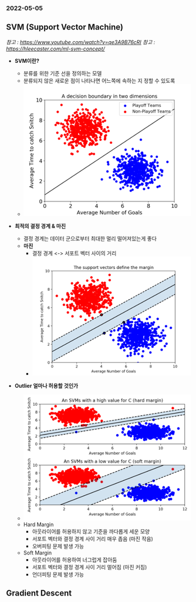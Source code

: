 ### 2022-05-05

## SVM (Support Vector Machine)
*참고 : https://www.youtube.com/watch?v=qe3A9B76cRI*
*참고 : https://hleecaster.com/ml-svm-concept/*
- **SVM이란?**
  - 분류를 위한 기준 선을 정의하는 모델
  - 분류되지 않은 새로운 점이 나타나면 어느쪽에 속하는 지 정할 수 있도록
  - ![](../images/2022-05-06-svm.png)

- **최적의 결정 경계 & 마진**
  - 결정 경계는 데이터 군으로부터 최대한 멀리 떨어져있는게 좋다
  - **마진**
    - 결정 경계 <-> 서포트 벡터 사이의 거리
    - ![](../images/2022-05-06-svm-margin.png)

- **Outlier 얼마나 허용할 것인가**
  - ![](../images/2022-05-06-svm-hard-soft.png)
  - Hard Margin
    - 아웃라이어를 허용하지 않고 기준을 까다롭게 세운 모양
    - 서포트 벡터와 결정 경계 사이 거리 매우 좁음 (마진 작음)
    - 오버피팅 문제 발생 가능
  - Soft Margin
    - 아웃라이어를 허용하여 너그럽게 잡아둠
    - 서포트 벡터와 결정 경계 사이 거리 멀어짐 (마진 커짐)
    - 언더피팅 문제 발생 가능

## Gradient Descent